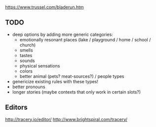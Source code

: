https://www.trussel.com/bladerun.htm

## TODO
* deep options by adding more generic categories:
    * emotionally resonant places (lake / playground / home / school / church)
    * smells
    * tastes
    * sounds
    * physical sensations
    * colors
    * better animal (pets? meat-sources?) / people types
* genericize existing rules with these types!
* better pronouns
* longer stories (maybe contexts that only work in certain slots?)

## Editors
http://tracery.io/editor/
http://www.brightspiral.com/tracery/



